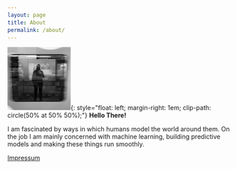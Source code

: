 ```yaml
---
layout: page
title: About
permalink: /about/
---
```


![myself](assets/images/myself.jpeg){: style="float: left; margin-right: 1em; clip-path: circle(50% at 50% 50%);"}
__Hello There!__

I am fascinated by ways in  which humans model the world around them. On the job I am mainly concerned with machine learning, building predictive models and making these things run smoothly.

<!--<p class="message">
</p>-->

[Impressum](assets/impressum.html)